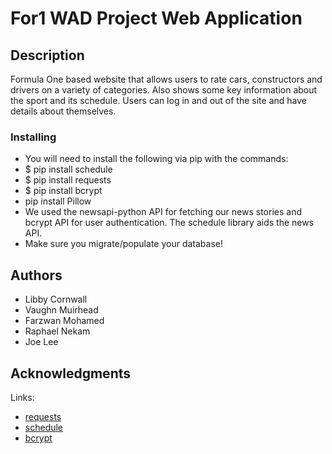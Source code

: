 # For1 WAD Project Web Application

## Description

Formula One based website that allows users to rate cars, constructors and drivers on a variety of categories.
Also shows some key information about the sport and its schedule.
Users can log in and out of the site and have details about themselves.

### Installing

* You will need to install the following via pip with the commands:
* $ pip install schedule
* $ pip install requests
* $ pip install bcrypt
* pip install Pillow
* We used the newsapi-python API for fetching our news stories and bcrypt API for user authentication. The schedule library aids the news API. 
* Make sure you migrate/populate your database!

## Authors

* Libby Cornwall
* Vaughn Muirhead
* Farzwan Mohamed
* Raphael Nekam
* Joe Lee

## Acknowledgments

Links:
* [requests](https://docs.python-requests.org/en/latest/)
* [schedule](https://schedule.readthedocs.io/en/stable/)
* [bcrypt](https://docs.python-requests.org/en/latest/)
